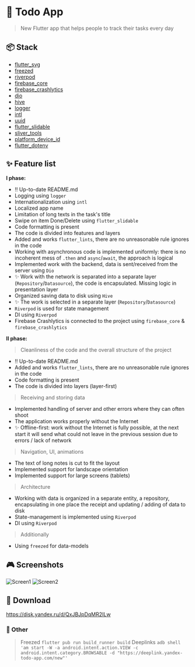 # :iphone: Todo App

> New Flutter app that helps people to track their tasks every day

## :package: Stack
- [flutter_svg](https://pub.dev/packages/flutter_svg)
- [freezed](https://pub.dev/packages/freezed)
- [riverpod](https://pub.dev/packages/riverpod)
- [firebase_core](https://pub.dev/packages/firebase_core)
- [firebase_crashlytics](https://pub.dev/packages/firebase_crashlytics)
- [dio](https://pub.dev/packages/dio)
- [hive](https://pub.dev/packages/hive)
- [logger](https://pub.dev/packages/logger)
- [intl](https://pub.dev/packages/intl)
- [uuid](https://pub.dev/packages/uuid)
- [flutter_slidable](https://pub.dev/packages/flutter_slidable)
- [sliver_tools](https://pub.dev/packages/sliver_tools)
- [platform_device_id](https://pub.dev/packages/platform_device_id)
- [flutter_dotenv](https://pub.dev/packages/flutter_dotenv)

## :sparkles: Feature list
**I phase:**
- :bangbang: Up-to-date README.md
- Logging using `logger`
- Internationalization using `intl`
- Localized app name
- Limitation of long texts in the task's title
- Swipe on item Done/Delete using `flutter_slidable`
- Code formatting is present
- The code is divided into features and layers
- Added and works `flutter_lints`, there are no unreasonable rule ignores in the code
- Working with asynchronous code is implemented uniformly: there is no incoherent mess of `.then` and `async`/`await`, the approach is logical
- Implemented work with the backend, data is sent/received from the server using `Dio`
- :sparkles: Work with the network is separated into a separate layer (`Repository`/`Datasource`), the code is encapsulated. Missing logic in presentation layer
- Organized saving data to disk using `Hive`
- :sparkles: The work is selected in a separate layer (`Repository`/`Datasource`)
- `Riverpod` is used for state management
- DI using `Riverpod`
- Firebase Crashlytics is connected to the project using `firebase_core` & `firebase_crashlytics`

**II phase:**
> Cleanliness of the code and the overall structure of the project
- :bangbang: Up-to-date README.md
- Added and works `flutter_lints`, there are no unreasonable rule ignores in the code
- Code formatting is present
- The code is divided into layers (layer-first)
> Receiving and storing data
- Implemented handling of server and other errors where they can often shoot
- The application works properly without the Internet
- :sparkles: Offline-first: work without the Internet is fully possible, at the next start it will send what could not leave in the previous session due to errors / lack of network
> Navigation, UI, animations
- The text of long notes is cut to fit the layout
- Implemented support for landscape orientation
- Implemented support for large screens (tablets)
> Architecture
- Working with data is organized in a separate entity, a repository, encapsulating in one place the receipt and updating / adding of data to disk
- State-management is implemented using `Riverpod`
- DI using `Riverpod`
> Additionally
- Using `freezed` for data-models

## :video_game: Screenshots
![Screen1](https://github.com/OwlCodR/todo_app/blob/feature/readme/screenshots/1.jpg?raw=true)
![Screen2](https://github.com/OwlCodR/todo_app/blob/feature/readme/screenshots/2.jpg?raw=true)

## :link: Download
https://disk.yandex.ru/d/QxJBJpDqMR2ILw

### :memo: Other
> Freezed
`flutter pub run build_runner build`
> Deeplinks
`adb shell 'am start -W -a android.intent.action.VIEW -c android.intent.category.BROWSABLE -d "https://deeplink.yandex-todo-app.com/new"'`
